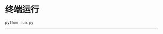 # 终端运行

```shell
python run.py
```
**************************************************************************************************************************************************************************************************************************************************************************************************************************************************************************************************************************************************